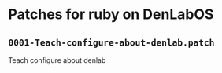 # Patches for ruby on DenLabOS

## `0001-Teach-configure-about-denlab.patch`

Teach configure about denlab


